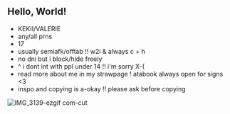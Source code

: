 ## Hello, World!

- KEKII/VALERIE
- any/all prns
- 17
- usually semiafk/offtab !! w2i & always c + h 
- no dni but i block/hide freely
- ^ i dont int with ppl under 14 !! i'm sorry X-(
- read more about me in my strawpage ! atabook always open for signs <3
- inspo and copying is a-okay !! please ask before copying

![IMG_3139-ezgif com-cut](https://github.com/user-attachments/assets/9a1348d3-d319-48d2-a617-80856608c677)
